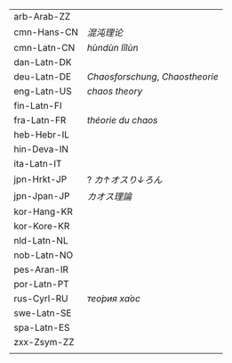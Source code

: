 | | |
|-|-|
| arb-Arab-ZZ |  |
| cmn-Hans-CN | _混沌理论_ |
| cmn-Latn-CN | _hùndùn lǐlùn_ |
| dan-Latn-DK |  |
| deu-Latn-DE | _Chaosforschung_, _Chaostheorie_ |
| eng-Latn-US | _chaos theory_ |
| fin-Latn-FI |  |
| fra-Latn-FR | _théorie du chaos_ |
| heb-Hebr-IL |  |
| hin-Deva-IN |  |
| ita-Latn-IT |  |
| jpn-Hrkt-JP | ? _カ↑オスり↓ろん_ |
| jpn-Jpan-JP | _カオス理論_ |
| kor-Hang-KR |  |
| kor-Kore-KR |  |
| nld-Latn-NL |  |
| nob-Latn-NO |  |
| pes-Aran-IR |  |
| por-Latn-PT |  |
| rus-Cyrl-RU | _тео́рия ха́ос_ |
| swe-Latn-SE |  |
| spa-Latn-ES |  |
| zxx-Zsym-ZZ |  |
|  |  |
